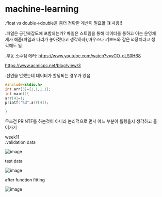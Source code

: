 # machine-learning

.float vs double->double을 좀더 정확한 계산이 필요할 떄 사용!!

.파일은 공간복잡도에 포함되는가?
파일은 스트림을 통해 데이터를 통하고 이는 운영체제가 해줌(파일과 다리가 놓아졌다고 생각하자),마우스나 키보드와 같은 io장치라고 생각해도 됨

.부동 소수점 에러:
https://www.youtube.com/watch?v=vOO-oLS0H68

https://www.acmicpc.net/blog/view/3


.선언을 안했는데 데이터가 할당되는 경우가 있음

```c
#include<stdio.h>
int arr[3]={1,1,1,1};
int main(){
arr[4]=1;
printf("%d",arr[4]);

}

```
무조건 PRINTF를 하는것이 아니라 논리적으로 먼저 어느 부분이 틀렸을지 생각하고 들어가기


week11  
.validation data

![image](https://user-images.githubusercontent.com/62791913/170620310-3f0b0a22-cee1-4f2c-b81b-5f7407eb553e.png)

test data

![image](https://user-images.githubusercontent.com/62791913/170620379-9b83fbc2-3d6f-4b50-93d0-260549558181.png)



after function fitting

![image](https://user-images.githubusercontent.com/62791913/170620435-abb4a521-cd44-4467-b495-17770ec835b5.png)







